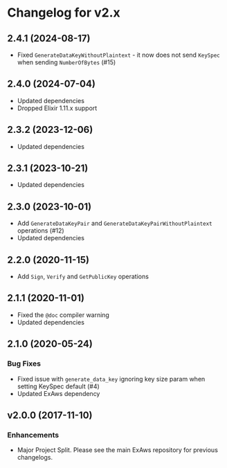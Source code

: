 # Changelog for v2.x

## 2.4.1 (2024-08-17)

  * Fixed `GenerateDataKeyWithoutPlaintext` - it now does not send `KeySpec` when sending `NumberOfBytes` (#15)

## 2.4.0 (2024-07-04)

  * Updated dependencies
  * Dropped Elixir 1.11.x support

## 2.3.2 (2023-12-06)

  * Updated dependencies

## 2.3.1 (2023-10-21)

  * Updated dependencies

## 2.3.0 (2023-10-01)

  * Add `GenerateDataKeyPair` and `GenerateDataKeyPairWithoutPlaintext` operations (#12)
  * Updated dependencies

## 2.2.0 (2020-11-15)

  * Add `Sign`, `Verify` and `GetPublicKey` operations

## 2.1.1 (2020-11-01)

  * Fixed the `@doc` compiler warning
  * Updated dependencies

## 2.1.0 (2020-05-24)

### Bug Fixes

  * Fixed issue with `generate_data_key` ignoring key size param when setting KeySpec default (#4)
  * Updated ExAws dependency 

## v2.0.0 (2017-11-10)

### Enhancements

  * Major Project Split. Please see the main ExAws repository for previous changelogs.
